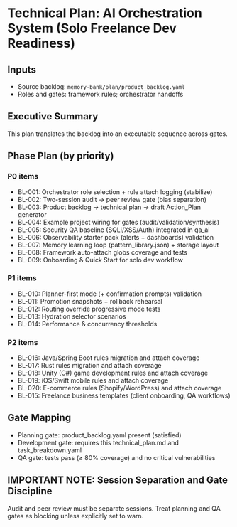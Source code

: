 # Technical Plan: AI Orchestration System (Solo Freelance Dev Readiness)

## Inputs
- Source backlog: `memory-bank/plan/product_backlog.yaml`
- Roles and gates: framework rules; orchestrator handoffs

## Executive Summary
This plan translates the backlog into an executable sequence across gates.

## Phase Plan (by priority)

### P0 items
- BL-001: Orchestrator role selection + rule attach logging (stabilize)
- BL-002: Two-session audit → peer review gate (bias separation)
- BL-003: Product backlog → technical plan → draft Action_Plan generator
- BL-004: Example project wiring for gates (audit/validation/synthesis)
- BL-005: Security QA baseline (SQLi/XSS/Auth) integrated in qa_ai
- BL-006: Observability starter pack (alerts + dashboards) validation
- BL-007: Memory learning loop (pattern_library.json) + storage layout
- BL-008: Framework auto-attach globs coverage and tests
- BL-009: Onboarding & Quick Start for solo dev workflow

### P1 items
- BL-010: Planner-first mode (+ confirmation prompts) validation
- BL-011: Promotion snapshots + rollback rehearsal
- BL-012: Routing override progressive mode tests
- BL-013: Hydration selector scenarios
- BL-014: Performance & concurrency thresholds

### P2 items
- BL-016: Java/Spring Boot rules migration and attach coverage
- BL-017: Rust rules migration and attach coverage
- BL-018: Unity (C#) game development rules and attach coverage
- BL-019: iOS/Swift mobile rules and attach coverage
- BL-020: E-commerce rules (Shopify/WordPress) and attach coverage
- BL-015: Freelance business templates (client onboarding, QA workflows)

## Gate Mapping
- Planning gate: product_backlog.yaml present (satisfied)
- Development gate: requires this technical_plan.md and task_breakdown.yaml
- QA gate: tests pass (≥ 80% coverage) and no critical vulnerabilities

## IMPORTANT NOTE: Session Separation and Gate Discipline
Audit and peer review must be separate sessions. Treat planning and QA gates as blocking unless explicitly set to warn.
